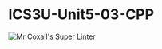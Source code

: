 # ICS3U-Unit5-03-CPP

[![Mr Coxall's Super Linter](https://github.com/Cameron-Diedrich/ICS3U-Unit5-03-CPP/workflows/Mr%20Coxall's%20Super%20Linter/badge.svg)](https://github.com/Cameron-Diedrich/ICS3U-Unit5-03-CPP/actions/)
